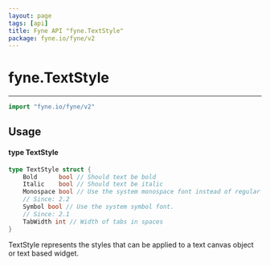 ```yaml
---
layout: page
tags: [api]
title: Fyne API "fyne.TextStyle"
package: fyne.io/fyne/v2
---
```


# fyne.TextStyle
---
```go
import "fyne.io/fyne/v2"
```

## Usage

#### type TextStyle

```go
type TextStyle struct {
	Bold      bool // Should text be bold
	Italic    bool // Should text be italic
	Monospace bool // Use the system monospace font instead of regular
	// Since: 2.2
	Symbol bool // Use the system symbol font.
	// Since: 2.1
	TabWidth int // Width of tabs in spaces
}
```

TextStyle represents the styles that can be applied to a text canvas object or text based widget.
